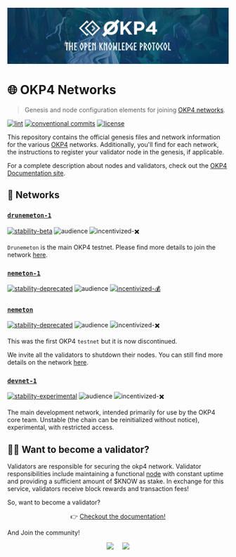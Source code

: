 [![okp4 github banner](https://raw.githubusercontent.com/okp4/.github/main/profile/static/okp4-banner-v2.webp)](https://okp4.network)

# 🌐 OKP4 Networks

> Genesis and node configuration elements for joining [OKP4 networks](https://docs.okp4.network/docs/nodes/introduction).

[![lint](https://img.shields.io/github/actions/workflow/status/okp4/networks/lint.yml?label=Lint&style=for-the-badge&logo=github)](https://github.com/okp4/networks/actions/workflows/lint.yml)
[![conventional commits](https://img.shields.io/badge/Conventional%20Commits-1.0.0-yellow.svg?style=for-the-badge&logo=conventionalcommits)](https://conventionalcommits.org)
[![license](https://img.shields.io/badge/License-BSD_3--Clause-blue.svg?style=for-the-badge)](https://opensource.org/licenses/BSD-3-Clause)

This repository contains the official genesis files and network information for the various [OKP4](https://okp4.network) networks. Additionally, you'll find for each network, the instructions to register your validator node in the genesis, if applicable.

For a complete description about nodes and validators, check out the [OKP4 Documentation site](https://docs.okp4.network/docs/nodes/introduction).

## 🔗 Networks

### [`drunemeton-1`](./chains/drunemeton-1/README.md)

[![stability-beta](https://img.shields.io/badge/stability-beta-33bbff.svg)](https://github.com/mkenney/software-guides/blob/master/STABILITY-BADGES.md#beta) ![audience](https://img.shields.io/badge/audience-public-white.svg) ![incentivized-✖️](https://img.shields.io/badge/incentivized-✖️-29220A.svg)

`Drunemeton` is the main OKP4 testnet. Please find more details to join the network [here](chains/drunemeton-1/).

### [`nemeton-1`](./chains/nemeton-1/README.md)

[![stability-deprecated](https://img.shields.io/badge/stability-deprecated-922b21.svg)](https://github.com/mkenney/software-guides/blob/master/STABILITY-BADGES.md#deprecated) ![audience](https://img.shields.io/badge/audience-public-white.svg) [![incentivized-💰](https://img.shields.io/badge/incentivized-💰-29220A.svg)](https://nemeton.okp4.network/)

### [`nemeton`](./chains/nemeton/README.md)

[![stability-deprecated](https://img.shields.io/badge/stability-deprecated-922b21.svg)](https://github.com/mkenney/software-guides/blob/master/STABILITY-BADGES.md#deprecated) ![audience](https://img.shields.io/badge/audience-public-white.svg) ![incentivized-✖️](https://img.shields.io/badge/incentivized-✖️-29220A.svg)

This was the first OKP4 `testnet` but it is now discontinued.

We invite all the validators to shutdown their nodes. You can still find more details on the network [here](chains/nemeton/).

### [`devnet-1`](./chains/devnet-1/README.md)

[![stability-experimental](https://img.shields.io/badge/stability-experimental-orange.svg)](https://github.com/mkenney/software-guides/blob/master/STABILITY-BADGES.md#experimental) ![audience](https://img.shields.io/badge/audience-restricted-orange.svg) ![incentivized-✖️](https://img.shields.io/badge/incentivized-✖️-29220A.svg)

The main development network, intended primarily for use by the OKP4 core team. Unstable (the chain can be reinitialized without notice), experimental, with restricted access.

## 👨‍⚖️ Want to become a validator?

Validators are responsible for securing the okp4 network. Validator responsibilities include maintaining a functional [node](https://docs.okp4.network/docs/nodes/run-node) with constant uptime and providing a sufficient amount of $KNOW as stake. In exchange for this service, validators receive block rewards and transaction fees!

So, want to become a validator?

<p align="center">👉 <a href="https://docs.okp4.network/docs/nodes/introduction">Checkout the documentation!</a></p>

And Join the community!

<p align="center">
  <a href="https://discord.gg/okp4"><img src="/docs/discord.svg" width="64" /></a>
  &nbsp; &nbsp;
  <a href="https://t.me/okp4network"><img src="/docs/telegram.svg" width="64" /></a>
</p>
